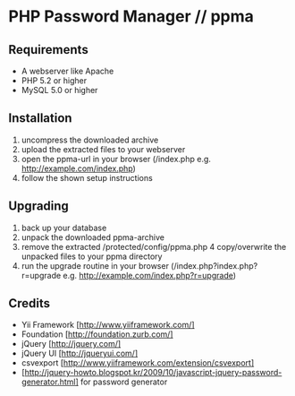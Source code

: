 # PHP Password Manager // ppma


## Requirements

* A webserver like Apache
* PHP 5.2 or higher
* MySQL 5.0 or higher


## Installation

1. uncompress the downloaded archive
2. upload the extracted files to your webserver
3. open the ppma-url in your browser (<ppma-URL>/index.php
   e.g. http://example.com/index.php)
4. follow the shown setup instructions


## Upgrading

1. back up your database
2. unpack the downloaded ppma-archive
3. remove the extracted /protected/config/ppma.php
4  copy/overwrite the unpacked files to your ppma directory
5. run the upgrade routine in your browser
   (<ppma-URL>/index.php?index.php?r=upgrade
   e.g. http://example.com/index.php?r=upgrade)


## Credits

* Yii Framework [http://www.yiiframework.com/]
* Foundation [http://foundation.zurb.com/]
* jQuery [http://jquery.com/]
* jQuery UI [http://jqueryui.com/]
* csvexport [http://www.yiiframework.com/extension/csvexport]
* [http://jquery-howto.blogspot.kr/2009/10/javascript-jquery-password-generator.html] for password generator